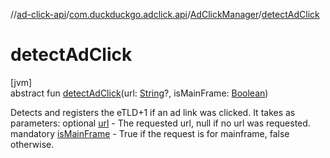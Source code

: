 //[ad-click-api](../../../index.md)/[com.duckduckgo.adclick.api](../index.md)/[AdClickManager](index.md)/[detectAdClick](detect-ad-click.md)

# detectAdClick

[jvm]\
abstract fun [detectAdClick](detect-ad-click.md)(url: [String](https://kotlinlang.org/api/latest/jvm/stdlib/kotlin/-string/index.html)?, isMainFrame: [Boolean](https://kotlinlang.org/api/latest/jvm/stdlib/kotlin/-boolean/index.html))

Detects and registers the eTLD+1 if an ad link was clicked. It takes as parameters: optional [url](detect-ad-click.md) - The requested url, null if no url was requested. mandatory [isMainFrame](detect-ad-click.md) - True if the request is for mainframe, false otherwise.

